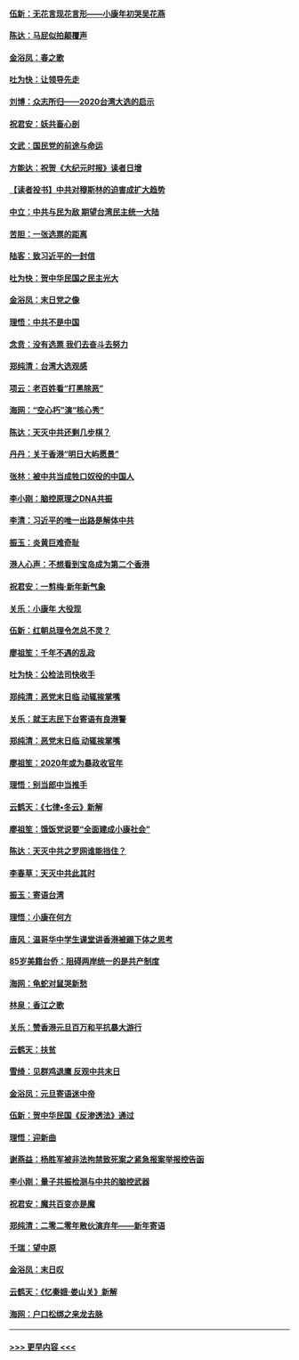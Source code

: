 #### [伍新：无花言现花言形——小康年初哭吴花燕](../pages/nsc993/n11800044.md?t=01172301) 
#### [陈达：马屁似拍颠覆声](../pages/nsc993/n11800010.md?t=01172301) 
#### [金浴凤：春之歌](../pages/nsc993/n11797687.md?t=01172301) 
#### [吐为快：让领导先走](../pages/nsc993/n11797512.md?t=01172301) 
#### [刘博：众志所归——2020台湾大选的启示](../pages/nsc993/n11796878.md?t=01172301) 
#### [祝君安：妖共畜心剖](../pages/nsc993/n11794273.md?t=01172301) 
#### [文武：国民党的前途与命运](../pages/nsc993/n11794198.md?t=01172301) 
#### [方能达：祝贺《大纪元时报》读者日增](../pages/nsc993/n11793807.md?t=01172301) 
#### [【读者投书】中共对穆斯林的迫害成扩大趋势](../pages/nsc993/n11791371.md?t=01172301) 
#### [中立：中共与民为敌 期望台湾民主统一大陆](../pages/nsc993/n11790392.md?t=01172301) 
#### [苦胆：一张选票的距离](../pages/nsc993/n11788914.md?t=01172301) 
#### [陆客：致习近平的一封信](../pages/nsc993/n11788867.md?t=01172301) 
#### [吐为快：贺中华民国之民主光大](../pages/nsc993/n11788618.md?t=01172301) 
#### [金浴凤：末日党之像](../pages/nsc993/n11787475.md?t=01172301) 
#### [理悟：中共不是中国](../pages/nsc993/n11787463.md?t=01172301) 
#### [念贲：没有选票  我们去奋斗去努力](../pages/nsc993/n11787398.md?t=01172301) 
#### [郑纯清：台湾大选观感](../pages/nsc993/n11786210.md?t=01172301) 
#### [项云：老百姓看“打黑除恶”](../pages/nsc993/n11785398.md?t=01172301) 
#### [海网：“空心朽”演“核心秀”](../pages/nsc993/n11783874.md?t=01172301) 
#### [陈达：天灭中共还剩几步棋？](../pages/nsc993/n11783719.md?t=01172301) 
#### [丹丹：关于香港“明日大屿愿景”](../pages/nsc993/n11783273.md?t=01172301) 
#### [张林：被中共当成牲口奴役的中国人](../pages/nsc993/n11782397.md?t=01172301) 
#### [李小刚：脑控原理之DNA共振](../pages/nsc993/n11780962.md?t=01172301) 
#### [李清：习近平的唯一出路是解体中共](../pages/nsc993/n11780866.md?t=01172301) 
#### [振玉：炎黄巨难奇耻](../pages/nsc993/n11779632.md?t=01172301) 
#### [港人心声：不想看到宝岛成为第二个香港](../pages/nsc993/n11778817.md?t=01172301) 
#### [祝君安：一剪梅‧新年新气象](../pages/nsc993/n11776340.md?t=01172301) 
#### [关乐：小康年 大役现](../pages/nsc993/n11774213.md?t=01172301) 
#### [伍新：红朝总理令怎总不灵？](../pages/nsc993/n11770813.md?t=01172301) 
#### [廖祖笙：千年不遇的乱政](../pages/nsc993/n11770373.md?t=01172301) 
#### [吐为快：公检法司快收手](../pages/nsc993/n11770359.md?t=01172301) 
#### [郑纯清：恶党末日临 动辄挨掌嘴](../pages/nsc993/n11769912.md?t=01172301) 
#### [关乐：就王志民下台寄语有良港警](../pages/nsc993/n11769903.md?t=01172301) 
#### [郑纯清：恶党末日临 动辄挨掌嘴](../pages/nsc993/n11769356.md?t=01172301) 
#### [廖祖笙：2020年或为暴政收官年](../pages/nsc993/n11768216.md?t=01172301) 
#### [理悟：别当郎中当推手](../pages/nsc993/n11768243.md?t=01172301) 
#### [云鹤天：《七律▪冬云》新解](../pages/nsc993/n11768204.md?t=01172301) 
#### [廖祖笙：饿饭党说要“全面建成小康社会”](../pages/nsc993/n11767482.md?t=01172301) 
#### [陈达：天灭中共之罗网谁能挡住？](../pages/nsc993/n11767465.md?t=01172301) 
#### [李春草：天灭中共此其时](../pages/nsc993/n11767452.md?t=01172301) 
#### [振玉：寄语台湾](../pages/nsc993/n11767432.md?t=01172301) 
#### [理悟：小康在何方](../pages/nsc993/n11767394.md?t=01172301) 
#### [唐风：温哥华中学生课堂讲香港被踢下体之思考](../pages/nsc993/n11766848.md?t=01172301) 
#### [85岁美籍台侨：阻碍两岸统一的是共产制度](../pages/nsc993/n11765043.md?t=01172301) 
#### [海网：龟蛇对鼠哭新愁](../pages/nsc993/n11764895.md?t=01172301) 
#### [林泉：香江之歌](../pages/nsc993/n11764415.md?t=01172301) 
#### [关乐：赞香港元旦百万和平抗暴大游行](../pages/nsc993/n11764382.md?t=01172301) 
#### [云鹤天：扶贫](../pages/nsc993/n11764245.md?t=01172301) 
#### [雪绮：见群鸡退鹰  反观中共末日](../pages/nsc993/n11762112.md?t=01172301) 
#### [金浴凤：元旦寄语迷中帝](../pages/nsc993/n11761788.md?t=01172301) 
#### [伍新：贺中华民国《反渗透法》通过](../pages/nsc993/n11761994.md?t=01172301) 
#### [理悟：迎新曲](../pages/nsc993/n11761152.md?t=01172301) 
#### [谢燕益：杨胜军被非法拘禁致死案之紧急报案举报控告函](../pages/nsc993/n11756134.md?t=01172301) 
#### [李小刚：量子共振检测与中共的脑控武器](../pages/nsc993/n11754518.md?t=01172301) 
#### [祝君安：魔共百变亦是魔](../pages/nsc993/n11754469.md?t=01172301) 
#### [郑纯清：二零二零年散伙演弃年——新年寄语](../pages/nsc993/n11754195.md?t=01172301) 
#### [千瑞：望中原](../pages/nsc993/n11754159.md?t=01172301) 
#### [金浴凤：末日叹](../pages/nsc993/n11752359.md?t=01172301) 
#### [云鹤天：《忆秦娥‧娄山关》新解](../pages/nsc993/n11752348.md?t=01172301) 
#### [海网：户口松绑之来龙去脉](../pages/nsc993/n11752328.md?t=01172301) 

----
#### [ >>> 更早内容 <<< ](../indexes/nsc993-earlier.md)
